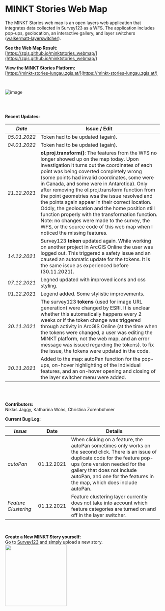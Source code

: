 # MINKT Stories Web Map

The MINKT Stories web map is an open layers web application that integrates data collected in Survey123 as a WFS. The application includes pop-ups, geolocation, an interactive gallery, and layer switchers ([walkermatt-layerswitcher](https://github.com/walkermatt/ol-layerswitcher)).

**See the Web Map Result:** <br/>
[https://zgis.github.io/minktstories_webmap/](https://zgis.github.io/minktstories_webmap/)

**View the MINKT Stories Platform:** <br/>
[https://minkt-stories-lungau.zgis.at/](https://minkt-stories-lungau.zgis.at/)


<br/>

![image](https://user-images.githubusercontent.com/81073205/143590945-9ffa7b3e-0f4c-4597-8e14-29defc484a87.png)

<br/>
<br/>

**Recent Updates:** 
<br/>

| _Date_  | Issue / Edit |
| ------------- | ------------- |
| _05.01.2022_  | Token had to be updated (again). |
| _04.01.2022_  | Token had to be updated (again). |
| _21.12.2021_  | **ol.proj.transform()**: The features from the WFS no longer showed up on the map today. Upon investigation it turns out the coordinates of each point was being coverted completely wrong (some points had invalid coordinates, some were in Canada, and some were in Antarctica). Only after removing the ol.proj.transform function from the point geometries wsa the issue resolved and the points again appear in their correct location. Oddly, the geolocation and the home position still function properly with the transformation function. Note: no changes were made to the survey, the WFS, or the source code of this web map when I noticed the missing features.  | 
| _14.12.2021_  | Survey123 **token** updated again. While working on another project in ArcGIS Online the user was logged out. This triggered a safety issue and an caused an automatic update for the tokens. It is the same issue as experienced before (30.11.2021). |
| _07.12.2021_  | Legned updated with improved icons and css styling. |
| _01.12.2021_  | Legend added. Some stylistic improvements. |
| _30.11.2021_  | The survey123 **tokens** (used for image URL generation) were changed by ESRI. It is unclear whether this automatically happens every 2 weeks or if the token change was triggered through activity in ArcGIS Online (at the time when the tokens were changed, a user was editing the MINKT platform, not the web map, and an error message was issued regarding the tokens). to fix the issue, the tokens were updated in the code.  |
|  _30.11.2021_  | Added to the map: autoPan function for the pop-ups, on-hover highlighting of the individual features, and an on-hover opening and closing of the layer switcher menu were added.  |

<br/>
<br/>

**Contributors:** <br/>
Niklas Jaggy, Katharina Wöhs, Christina Zorenböhmer

**Current Bug Log:** <br/>

| _Issue_  | Date | Details |
| ------------- | ------------- | ------------- |
| _autoPan_  | 01.12.2021 | When clicking on a feature, the autoPan sometimes only works on the second click. There is an issue of duplicate code for the feature pop-ups (one version needed for the gallery that does not include autoPan, and one for the features in the map, which does include autoPan. |
|  _Feature Clustering_  | 01.12.2021 | Feature clustering layer currently does not take into account which feature categories are turned on and off in the layer switcher.  |

<br/>

**Create a New MINKT Story yourself:** <br/>
Go to [Survey123](https://survey123.arcgis.com/share/b6e023860648421f832ce0e93ad14aec) and simply upload a new story. <br/>
<img align="center" src="https://user-images.githubusercontent.com/81073205/144023964-5ae8c0b1-2d0c-480d-9278-e644319403a5.png" width="200" height="200">
